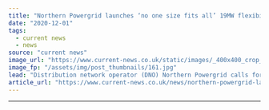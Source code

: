 ```yaml
---
title: "Northern Powergrid launches ‘no one size fits all’ 19MW flexibility tender"
date: "2020-12-01"
tags: 
  - current news
  - news
source: "current news"
image_url: "https://www.current-news.co.uk/static/images/_400x400_crop_center-center/NPg-worker-back-chains-credit-Northern-Powergrid.jpg"
image_fp: "/assets/img/post_thumbnails/161.jpg"
lead: "Distribution network operator (DNO) Northern Powergrid calls for up to 19MW of flexibility to manage growth from low carbon energy providers."
article_url: "https://www.current-news.co.uk/news/northern-powergrid-launches-no-one-size-fits-all-19mw-flexibility-tender?utm_source=rss-feeds&utm_medium=rss&utm_campaign=rss"
---
```


---
